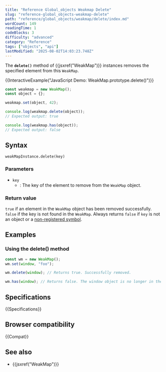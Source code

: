 ```yaml
---
title: "Reference Global_objects Weakmap Delete"
slug: "reference-global_objects-weakmap-delete"
path: "reference/global_objects/weakmap/delete/index.md"
wordCount: 149
readingTime: 1
codeBlocks: 3
difficulty: "advanced"
category: "Reference"
tags: ["objects", "api"]
lastModified: "2025-08-02T14:03:23.748Z"
---
```



The **`delete()`** method of {{jsxref("WeakMap")}} instances removes the specified element from this `WeakMap`.

{{InteractiveExample("JavaScript Demo: WeakMap.prototype.delete()")}}

```js interactive-example
const weakmap = new WeakMap();
const object = {};

weakmap.set(object, 42);

console.log(weakmap.delete(object));
// Expected output: true

console.log(weakmap.has(object));
// Expected output: false
```

## Syntax

```js-nolint
weakMapInstance.delete(key)
```

### Parameters

- `key`
  - : The key of the element to remove from the `WeakMap` object.

### Return value

`true` if an element in the `WeakMap` object has been removed successfully. `false` if the key is not found in the `WeakMap`. Always returns `false` if `key` is not an object or a [non-registered symbol](/en-US/docs/Web/JavaScript/Reference/Global_Objects/Symbol#shared_symbols_in_the_global_symbol_registry).

## Examples

### Using the delete() method

```js
const wm = new WeakMap();
wm.set(window, "foo");

wm.delete(window); // Returns true. Successfully removed.

wm.has(window); // Returns false. The window object is no longer in the WeakMap.
```

## Specifications

{{Specifications}}

## Browser compatibility

{{Compat}}

## See also

- {{jsxref("WeakMap")}}
